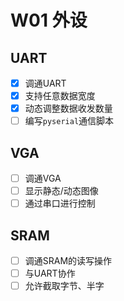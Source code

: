 # W01 外设

## UART
- [x] 调通UART
- [x] 支持任意数据宽度
- [x] 动态调整数据收发数量
- [ ] 编写`pyserial`通信脚本

## VGA
- [ ] 调通VGA
- [ ] 显示静态/动态图像
- [ ] 通过串口进行控制

## SRAM
- [ ] 调通SRAM的读写操作
- [ ] 与UART协作
- [ ] 允许截取字节、半字